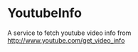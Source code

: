 YoutubeInfo
===========

A service to fetch youtube video info from  http://www.youtube.com/get_video_info
